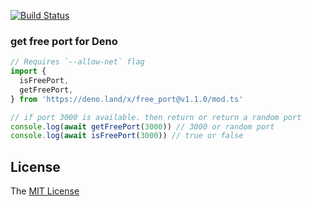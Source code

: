 [![Build Status](https://github.com/axetroy/deno_free_port/workflows/test/badge.svg)](https://github.com/axetroy/deno_free_port/actions)

### get free port for Deno

```ts
// Requires `--allow-net` flag
import {
  isFreePort,
  getFreePort,
} from 'https://deno.land/x/free_port@v1.1.0/mod.ts'

// if port 3000 is available. then return or return a random port
console.log(await getFreePort(3000)) // 3000 or random port
console.log(await isFreePort(3000)) // true or false
```

## License

The [MIT License](LICENSE)

